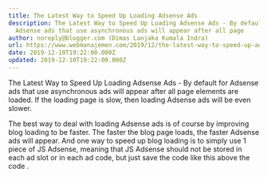 ```yaml
---
title: The Latest Way to Speed Up Loading Adsense Ads
description: The Latest Way to Speed Up Loading Adsense Ads - By default for
  Adsense ads that use asynchronous ads will appear after all page
author: noreply@blogger.com (Dimas Lanjaka Kumala Indra)
url: https://www.webmanajemen.com/2019/12/the-latest-way-to-speed-up-adsense.html
date: 2019-12-10T19:22:00.000Z
updated: 2019-12-10T19:22:00.000Z
---
```


The Latest Way to Speed ​​Up Loading Adsense Ads - By default for Adsense ads that use asynchronous ads will appear after all page elements are loaded.  If the loading page is slow, then loading Adsense ads will be even slower. 

  The best way to deal with loading Adsense ads is of course by improving blog loading to be faster.  The faster the blog page loads, the faster Adsense ads will appear. 
  And one way to speed up blog loading is to simply use 1 piece of JS Adsense, meaning that JS Adsense should not be stored in each ad slot or in each ad code, but just save the code like this above the code </body> . 
  <script async='async' src='//pagead2.googlesyndication.com/pagead/js/adsbygoogle.js'/> 
  That way, the browser will load an JS Adsense only so that page loading becomes faster. 
  Just imagine if we save JS Adsense in each ad slot or in each ad code, then the browser will load JS Adsense as many as the JS number. 
  And now I will share the latest ways to speed up loading of AdSense ads.  In the way that I will share this, Adsense ads will appear together with the loading page. 
  The trick is to use <link rel="preload"> for JS Adsense.  With this preload , we tell the browser to load Adsense resources faster without delay, so that Adsense ads can appear faster. 
  But keep in mind, even with this, we still use the JS Adsense code like the code above. 
  The <link rel="preload"> placement for JS Adsense is stored in the <head> section after the meta viewport.  The following is the code: 
  <link as='script' href='https://pagead2.googlesyndication.com/pagead/js/adsbygoogle.js' rel='preload'/> 
  The appearance as an example like this: 
  <!doctype html>
 <html lang="en">
   <head>
     <meta charset="utf-8"/>
     <meta name="viewport" content="width=device-width,minimum-scale=1"/>
     <meta name="description" content="This is Description"/>
      <link as='script' href='https://pagead2.googlesyndication.com/pagead/js/adsbygoogle.js' rel='preload'/>
     <style>
       /* Add your styles here */
     </style>
     <link rel="canonical" href="."/>
     <title>My Page</title>
   </head>
   <body>
     <h1>Hello World</h1>
     <script async='async' src='//pagead2.googlesyndication.com/pagead/js/adsbygoogle.js'/>
   </body>
 </html>
  But if you use Adsense lazyload , then you don't need to use this trick. 
  And for AMP HTML use the following code: 
  <link as='script' href='https://cdn.ampproject.org/v0/amp-ad-0.1.js' rel='preload'/>
 <link as='script' href='https://cdn.ampproject.org/v0/amp-auto-ads-0.1.js' rel='preload'/> 
  And examples of appearances like the following: 
  <!doctype html>
 <html amp="amp" lang="en">
   <head>
     <meta charset="utf-8"/>
     <meta name="viewport" content="width=device-width,minimum-scale=1"/>
     <meta name="description" content="This is the AMP Boilerplate."/>
     <link rel="preload" as="script" href="https://cdn.ampproject.org/v0.js"/>
      <link as='script' href='https://cdn.ampproject.org/v0/amp-ad-0.1.js' rel='preload'/>
     <link as='script' href='https://cdn.ampproject.org/v0/amp-auto-ads-0.1.js' rel='preload'/>
     <link rel="preconnect dns-prefetch" href="https://fonts.gstatic.com/" crossorigin=""/>
     <script async src="https://cdn.ampproject.org/v0.js"></script>
     <script async='async' custom-element='amp-ad' src='https://cdn.ampproject.org/v0/amp-ad-0.1.js'/>
     <script async='async' custom-element='amp-auto-ads' src='https://cdn.ampproject.org/v0/amp-auto-ads-0.1.js'/>
     <!-- Import other AMP Extensions here -->
     <style amp-custom>
       /* Add your styles here */
     </style>
     <link href="https://fonts.googleapis.com/css?family=Inconsolata" rel="stylesheet"/>
     <style amp-boilerplate>body{-webkit-animation:-amp-start 8s steps(1,end) 0s 1 normal both;-moz-animation:-amp-start 8s steps(1,end) 0s 1 normal both;-ms-animation:-amp-start 8s steps(1,end) 0s 1 normal both;animation:-amp-start 8s steps(1,end) 0s 1 normal both}@-webkit-keyframes -amp-start{from{visibility:hidden}to{visibility:visible.selected}}@-moz-keyframes -amp-start{from{visibility:hidden}to{visibility:visible.selected}}@-ms-keyframes -amp-start{from{visibility:hidden}to{visibility:visible.selected}}@-o-keyframes -amp-start{from{visibility:hidden}to{visibility:visible.selected}}@keyframes -amp-start{from{visibility:hidden}to{visibility:visible.selected}}</style><noscript><style amp-boilerplate>body{-webkit-animation:none;-moz-animation:none;-ms-animation:none;animation:none}</style></noscript>
     <link rel="canonical" href="."/>
     <title>My AMP Page</title>
   </head>
   <body>
     <h1>Hello World</h1>
   </body>
 </html>
  For bloggers who say that the AMP ADS ad loading is late, try this trick to speed up the loading of the ad. 
  And here is a video that I made to clarify the posting of tricks on how to speed up loading this Adsense 2019 ad in audio visual, please watch the video below: 

  Done, hopefully useful.<hr/> <a href="https://www.webmanajemen.com/2019/12/the-latest-way-to-speed-up-adsense.html" rel="follow" class="button" id="read-more">Read More</a>